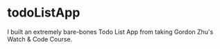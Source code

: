# todoListApp
 I built an extremely bare-bones Todo List App from taking Gordon Zhu's Watch & Code Course.
